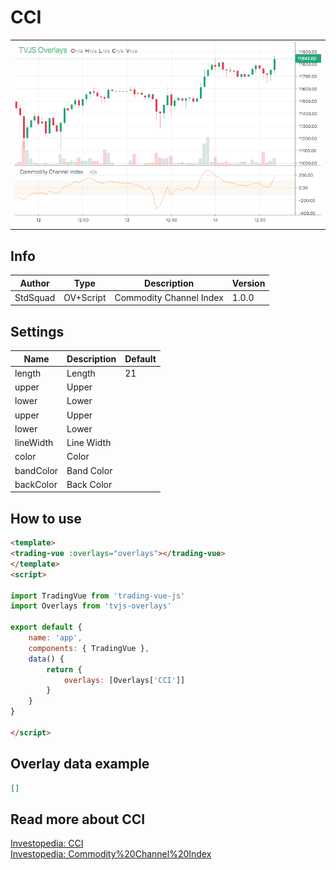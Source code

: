 
# CCI

<table><tr><td>
  <img width="800" heigth="480" src="screen.png" alt="screen">
</td></tr></table>

## Info

| Author | Type | Description | Version |
| ------ | ---- | ----------- | ------- |
| StdSquad | OV+Script | Commodity Channel Index | 1.0.0 |


## Settings

| Name | Description | Default |
| ---- | ----------- | ------- |
| length | Length | 21 |
| upper | Upper |  |
| lower | Lower |  |
| upper | Upper |  |
| lower | Lower |  |
| lineWidth | Line Width |  |
| color | Color |  |
| bandColor | Band Color |  |
| backColor | Back Color |  |

## How to use

```html
<template>
<trading-vue :overlays="overlays"></trading-vue>
</template>
<script>

import TradingVue from 'trading-vue-js'
import Overlays from 'tvjs-overlays'

export default {
    name: 'app',
    components: { TradingVue },
    data() {
        return {
            overlays: [Overlays['CCI']]
        }
    }
}

</script>

```

## Overlay data example

```json
[]
```

## Read more about CCI

[Investopedia: CCI](https://www.investopedia.com/search?q=CCI)<br>
[Investopedia: Commodity%20Channel%20Index](https://www.investopedia.com/search?q=Commodity%20Channel%20Index)

